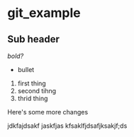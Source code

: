 # git_example

## Sub header

*bold?*

* bullet

1. first thing
1. second tihng
1. thrid thing

Here's some more changes

jdkfajdsakf jaskfjas kfsaklfjdsafjksakjf;ds